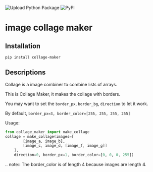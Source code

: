 ![Upload Python Package](https://github.com/mtroym/image_collage_maker/workflows/Upload%20Python%20Package/badge.svg) ![PyPI](https://img.shields.io/pypi/v/collage-maker)

image collage maker
==============================

Installation
------------------------------
```pip install collage-maker```


Descriptions
-------------------------------

Collage is a image combiner to combine lists of arrays.

This is Collage Maker, it makes the collage with borders.

You may want to set the ``border_px``, ``border_bg``, ``direction`` to let it work.

By default, ``border_px=3, border_color=[255, 255, 255, 255]``

Usage:
```python
from collage_maker import make_collage
collage = make_collage(images=[
        [image_a, image_b],
        [image_c, image_d, [image_f, image_g]]
    ],
    direction=0, border_px=1, border_color=[0, 0, 0, 255])
```

.. note:: The border_color is of length 4 because images are length 4.
